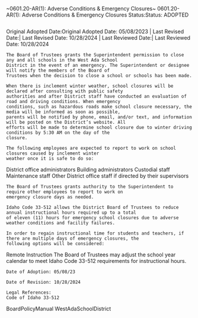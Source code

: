~0601.20-AR(1): Adverse Conditions & Emergency Closures~
 0601.20-AR(1): Adverse Conditions & Emergency Closures Status:Status: ADOPTED
```
```
Original Adopted Date:Original Adopted Date: 05/08/2023 | Last Revised Date:| Last Revised Date: 10/28/2024 | Last Reviewed Date:| Last Reviewed Date: 10/28/2024
```
The Board of Trustees grants the Superintendent permission to close any and all schools in the West Ada School
District in the event of an emergency. The Superintendent or designee will notify the members of the Board of
Trustees when the decision to close a school or schools has been made.

When there is inclement winter weather, school closures will be declared after consulting with public safety
authorities and after District staff have conducted an evaluation of road and driving conditions. When emergency
conditions, such as hazardous roads make school closure necessary, the media will be informed as soon as possible,
parents will be notified by phone, email, and/or text, and information will be posted on the District’s website. All
efforts will be made to determine school closure due to winter driving conditions by 5:30 AM on the day of the
closure.

The following employees are expected to report to work on school closures caused by inclement winter
weather once it is safe to do so:

```
District office administrators
Building administrators
Custodial staff
Maintenance staff
Other District office staff if directed by their supervisors
```
The Board of Trustees grants authority to the Superintendent to require other employees to report to work on
emergency closure days as needed.

Idaho Code 33-512 allows the District Board of Trustees to reduce annual instructional hours required up to a total
of eleven (11) hours for emergency school closures due to adverse weather conditions and facility failures.

In order to regain instructional time for students and teachers, if there are multiple days of emergency closures, the
following options will be considered:

```
Remote Instruction
The Board of Trustees may adjust the school year calendar to meet Idaho Code 33-512 requirements for
instructional hours.
```
Date of Adoption: 05/08/23

Date of Revision: 10/28/2024

Legal References:
Code of Idaho 33-512

```
BoardPolicyManual
WestAdaSchoolDistrict
```

